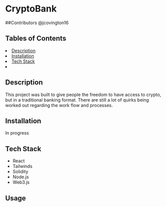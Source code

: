 # CryptoBank

##Contributors
@jcovington16

## Tables of Contents
<li><a href="#description">Description</a></li>
<li><a href="#installation">Installation</a></li>
<li><a href="#tech stack">Tech Stack</a></li>
<li><a href="#usage"></a></li>

## Description
This project was built to give people the freedom to have access to crypto, but in a traditional banking format. There are still a lot of quirks being worked out regarding the work flow and processes. 

## Installation
In progress

## Tech Stack
- React
- Tailwinds
- Solidity
- Node.js
- Web3.js

## Usage

